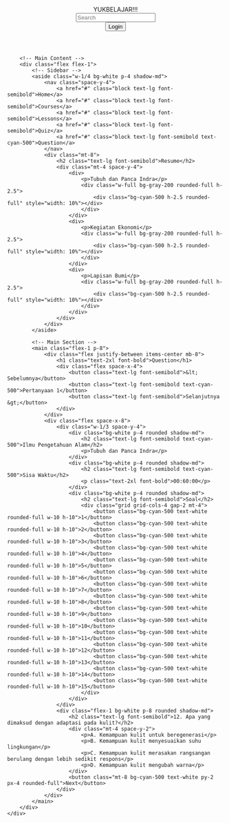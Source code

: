 <html lang="en">
<head>
    <meta charset="UTF-8">
    <meta name="viewport" content="width=device-width, initial-scale=1.0">
    <title>Question Page</title>
    <script src="https://cdn.tailwindcss.com"></script>
    <link rel="stylesheet" href="https://cdnjs.cloudflare.com/ajax/libs/font-awesome/5.15.3/css/all.min.css">
</head>
<body class="bg-gray-100">
    <div class="flex flex-col min-h-screen">
        <!-- Header -->
        <header class="flex items-center justify-between bg-white p-4 shadow-md">
            <div class="text-2xl font-bold">YUKBELAJAR!!!</div>
            <div class="flex items-center space-x-4">
                <div class="relative">
                    <input type="text" placeholder="Search" class="border rounded-full py-2 px-4 pl-10">
                    <i class="fas fa-search absolute left-3 top-1/2 transform -translate-y-1/2 text-gray-400"></i>
                </div>
                <i class="fas fa-bell text-xl"></i>
                <i class="fas fa-user-circle text-xl"></i>
                <button class="text-lg">Login</button>
            </div>
        </header>

        <!-- Main Content -->
        <div class="flex flex-1">
            <!-- Sidebar -->
            <aside class="w-1/4 bg-white p-4 shadow-md">
                <nav class="space-y-4">
                    <a href="#" class="block text-lg font-semibold">Home</a>
                    <a href="#" class="block text-lg font-semibold">Courses</a>
                    <a href="#" class="block text-lg font-semibold">Lessons</a>
                    <a href="#" class="block text-lg font-semibold">Quiz</a>
                    <a href="#" class="block text-lg font-semibold text-cyan-500">Question</a>
                </nav>
                <div class="mt-8">
                    <h2 class="text-lg font-semibold">Resume</h2>
                    <div class="mt-4 space-y-4">
                        <div>
                            <p>Tubuh dan Panca Indra</p>
                            <div class="w-full bg-gray-200 rounded-full h-2.5">
                                <div class="bg-cyan-500 h-2.5 rounded-full" style="width: 10%"></div>
                            </div>
                        </div>
                        <div>
                            <p>Kegiatan Ekonomi</p>
                            <div class="w-full bg-gray-200 rounded-full h-2.5">
                                <div class="bg-cyan-500 h-2.5 rounded-full" style="width: 10%"></div>
                            </div>
                        </div>
                        <div>
                            <p>Lapisan Bumi</p>
                            <div class="w-full bg-gray-200 rounded-full h-2.5">
                                <div class="bg-cyan-500 h-2.5 rounded-full" style="width: 10%"></div>
                            </div>
                        </div>
                    </div>
                </div>
            </aside>

            <!-- Main Section -->
            <main class="flex-1 p-8">
                <div class="flex justify-between items-center mb-8">
                    <h1 class="text-2xl font-bold">Question</h1>
                    <div class="flex space-x-4">
                        <button class="text-lg font-semibold">&lt; Sebelumnya</button>
                        <button class="text-lg font-semibold text-cyan-500">Pertanyaan 1</button>
                        <button class="text-lg font-semibold">Selanjutnya &gt;</button>
                    </div>
                </div>
                <div class="flex space-x-8">
                    <div class="w-1/3 space-y-4">
                        <div class="bg-white p-4 rounded shadow-md">
                            <h2 class="text-lg font-semibold text-cyan-500">Ilmu Pengetahuan Alam</h2>
                            <p>Tubuh dan Panca Indra</p>
                        </div>
                        <div class="bg-white p-4 rounded shadow-md">
                            <h2 class="text-lg font-semibold text-cyan-500">Sisa Waktu</h2>
                            <p class="text-2xl font-bold">00:60:00</p>
                        </div>
                        <div class="bg-white p-4 rounded shadow-md">
                            <h2 class="text-lg font-semibold">Soal</h2>
                            <div class="grid grid-cols-4 gap-2 mt-4">
                                <button class="bg-cyan-500 text-white rounded-full w-10 h-10">1</button>
                                <button class="bg-cyan-500 text-white rounded-full w-10 h-10">2</button>
                                <button class="bg-cyan-500 text-white rounded-full w-10 h-10">3</button>
                                <button class="bg-cyan-500 text-white rounded-full w-10 h-10">4</button>
                                <button class="bg-cyan-500 text-white rounded-full w-10 h-10">5</button>
                                <button class="bg-cyan-500 text-white rounded-full w-10 h-10">6</button>
                                <button class="bg-cyan-500 text-white rounded-full w-10 h-10">7</button>
                                <button class="bg-cyan-500 text-white rounded-full w-10 h-10">8</button>
                                <button class="bg-cyan-500 text-white rounded-full w-10 h-10">9</button>
                                <button class="bg-cyan-500 text-white rounded-full w-10 h-10">10</button>
                                <button class="bg-cyan-500 text-white rounded-full w-10 h-10">11</button>
                                <button class="bg-cyan-500 text-white rounded-full w-10 h-10">12</button>
                                <button class="bg-cyan-500 text-white rounded-full w-10 h-10">13</button>
                                <button class="bg-cyan-500 text-white rounded-full w-10 h-10">14</button>
                                <button class="bg-cyan-500 text-white rounded-full w-10 h-10">15</button>
                            </div>
                        </div>
                    </div>
                    <div class="flex-1 bg-white p-8 rounded shadow-md">
                        <h2 class="text-lg font-semibold">12. Apa yang dimaksud dengan adaptasi pada kulit?</h2>
                        <div class="mt-4 space-y-2">
                            <p>A. Kemampuan kulit untuk beregenerasi</p>
                            <p>B. Kemampuan kulit menyesuaikan suhu lingkungan</p>
                            <p>C. Kemampuan kulit merasakan rangsangan berulang dengan lebih sedikit respons</p>
                            <p>D. Kemampuan kulit mengubah warna</p>
                        </div>
                        <button class="mt-8 bg-cyan-500 text-white py-2 px-4 rounded-full">Next</button>
                    </div>
                </div>
            </main>
        </div>
    </div>
</body>
</html>
